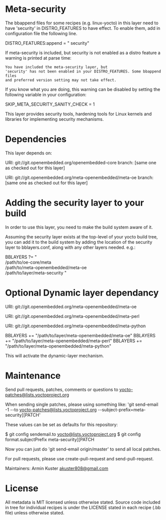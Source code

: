 Meta-security
=============

The bbappend files for some recipes (e.g. linux-yocto) in this layer need
to have 'security' in DISTRO_FEATURES to have effect.
To enable them, add in configuration file the following line.

  DISTRO_FEATURES:append = " security"

If meta-security is included, but security  is not enabled as a
distro feature a warning is printed at parse time:

    You have included the meta-security layer, but
    'security' has not been enabled in your DISTRO_FEATURES. Some bbappend files
    and preferred version setting may not take effect.

If you know what you are doing, this warning can be disabled by setting the following
variable in your configuration:

  SKIP_META_SECURITY_SANITY_CHECK = 1

This layer provides security tools, hardening tools for Linux kernels
and libraries for implementing security mechanisms.

Dependencies
============

This layer depends on:

  URI: git://git.openembedded.org/openembedded-core
  branch: [same one as checked out for this layer]

  URI: git://git.openembedded.org/meta-openembedded/meta-oe
  branch: [same one as checked out for this layer]

Adding the security layer to your build
========================================

In order to use this layer, you need to make the build system aware of
it.

Assuming the security layer exists at the top-level of your
yocto build tree, you can add it to the build system by adding the
location of the security layer to bblayers.conf, along with any
other layers needed. e.g.:

  BBLAYERS ?= " \
    /path/to/oe-core/meta \
    /path/to/meta-openembedded/meta-oe \
    /path/to/layer/meta-security "

Optional Dynamic layer dependancy
======================================

  URI: git://git.openembedded.org/meta-openembedded/meta-oe

  URI: git://git.openembedded.org/meta-openembedded/meta-perl

  URI: git://git.openembedded.org/meta-openembedded/meta-python

  BBLAYERS += "/path/to/layer/meta-openembedded/meta-oe"
  BBLAYERS += "/path/to/layer/meta-openembedded/meta-perl"
  BBLAYERS += "/path/to/layer/meta-openembedded/meta-python"

This will activate the dynamic-layer mechanism.



Maintenance
======================================

Send pull requests, patches, comments or questions to yocto-patches@lists.yoctoproject.org  

When sending single patches, please using something like:
'git send-email -1 --to yocto-patches@lists.yoctoproject.org --subject-prefix=meta-security][PATCH'

These values can be set as defaults for this repository:

$ git config sendemail.to yocto@lists.yoctoproject.org
$ git config format.subjectPrefix meta-security][PATCH

Now you can just do 'git send-email origin/master' to send all local patches.

For pull requests, please use create-pull-request and send-pull-request. 

Maintainers:    Armin Kuster <akuster808@gmail.com>


License
=======

All metadata is MIT licensed unless otherwise stated. Source code included
in tree for individual recipes is under the LICENSE stated in each recipe
(.bb file) unless otherwise stated.
